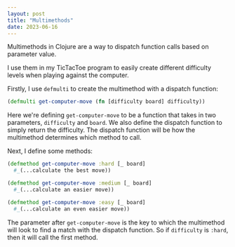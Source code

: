 ```yaml
---
layout: post
title: "Multimethods"
date: 2023-06-16
---
```

Multimethods in Clojure are a way to dispatch function calls based on parameter value.

I use them in my TicTacToe program to easily create different difficulty levels when playing against
the computer.

Firstly, I use `defmulti` to create the multimethod with a dispatch function:
```clojure
(defmulti get-computer-move (fn [difficulty board] difficulty))
```

Here we're defining `get-computer-move` to be a function that takes in two parameters, `difficulty`
and `board`. We also define the dispatch function to simply return the difficulty. The dispatch function
will be how the multimethod determines which method to call.

Next, I define some methods:
```clojure
(defmethod get-computer-move :hard [_ board]
  #_(...calculate the best move))

(defmethod get-computer-move :medium [_ board]
  #_(...calculate an easier move))

(defmethod get-computer-move :easy [_ board]
  #_(...calculate an even easier move))
```

The parameter after `get-computer-move` is the key to which the multimethod will look to find a
match with the dispatch function. So if `difficulty` is `:hard`, then it will call the first method.